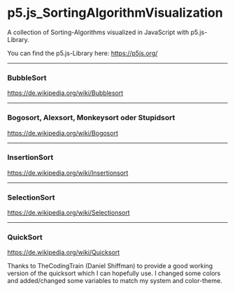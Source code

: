 # p5.js_SortingAlgorithmVisualization
A collection of Sorting-Algorithms visualized in JavaScript with p5.js-Library.

You can find the p5.js-Library here: https://p5js.org/
***
### BubbleSort
https://de.wikipedia.org/wiki/Bubblesort
***
### Bogosort, Alexsort, Monkeysort oder Stupidsort
https://de.wikipedia.org/wiki/Bogosort
***
### InsertionSort
https://de.wikipedia.org/wiki/Insertionsort
***
### SelectionSort
https://de.wikipedia.org/wiki/Selectionsort
***
### QuickSort
https://de.wikipedia.org/wiki/Quicksort

Thanks to TheCodingTrain (Daniel Shiffman) to provide a good working version of the quicksort which I can hopefully use. I changed some colors and added/changed some variables to match my system and color-theme.
